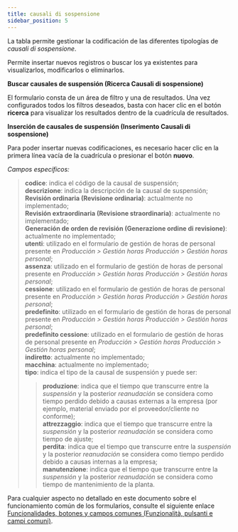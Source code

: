 ```yaml
---
title: causali di sospensione
sidebar_position: 5
---
```


La tabla permite gestionar la codificación de las diferentes tipologías de *causali di sospensione*.

Permite insertar nuevos registros o buscar los ya existentes para visualizarlos, modificarlos o eliminarlos.

**Buscar causales de suspensión (Ricerca Causali di sospensione)**

El formulario consta de un área de filtro y una de resultados. Una vez configurados todos los filtros deseados, basta con hacer clic en el botón **ricerca** para visualizar los resultados dentro de la cuadrícula de resultados.

**Inserción de causales de suspensión (Inserimento Causali di sospensione)**

Para poder insertar nuevas codificaciones, es necesario hacer clic en la primera línea vacía de la cuadrícula o presionar el botón **nuovo**.

*Campos específicos:* 

> **codice**: indica el código de la causal de suspensión;  
> **descrizione**: indica la descripción de la causal de suspensión;  
> **Revisión ordinaria (Revisione ordinaria)**: actualmente no implementado;  
> **Revisión extraordinaria (Revisione straordinaria)**: actualmente no implementado;  
> **Generación de orden de revisión (Generazione ordine di revisione)**: actualmente no implementado;  
> **utenti**: utilizado en el formulario de gestión de horas de personal presente en *Producción > Gestión horas Producción > Gestión horas personal*;  
> **assenza**: utilizado en el formulario de gestión de horas de personal presente en *Producción > Gestión horas Producción > Gestión horas personal*;  
> **cessione**: utilizado en el formulario de gestión de horas de personal presente en *Producción > Gestión horas Producción > Gestión horas personal*;  
> **predefinito**: utilizado en el formulario de gestión de horas de personal presente en *Producción > Gestión horas Producción > Gestión horas personal*;  
> **predefinito cessione**: utilizado en el formulario de gestión de horas de personal presente en *Producción > Gestión horas Producción > Gestión horas personal*;  
> **indiretto**: actualmente no implementado;  
> **macchina**: actualmente no implementado;  
> **tipo**: indica el tipo de la causal de suspensión y puede ser:  
> > **produzione**: indica que el tiempo que transcurre entre la *suspensión* y la posterior *reanudación* se considera como tiempo perdido debido a causas externas a la empresa (por ejemplo, material enviado por el proveedor/cliente no conforme);  
> > **attrezzaggio**: indica que el tiempo que transcurre entre la *suspensión* y la posterior *reanudación* se considera como tiempo de ajuste;  
> > **perdita**: indica que el tiempo que transcurre entre la *suspensión* y la posterior *reanudación* se considera como tiempo perdido debido a causas internas a la empresa;  
> > **manutenzione**: indica que el tiempo que transcurre entre la *suspensión* y la posterior *reanudación* se considera como tiempo de mantenimiento de la planta.

Para cualquier aspecto no detallado en este documento sobre el funcionamiento común de los formularios, consulte el siguiente enlace [Funcionalidades, botones y campos comunes (Funzionalità, pulsanti e campi comuni)](/docs/guide/common).